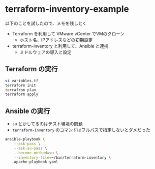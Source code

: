 
# terraform-inventory-example

以下のことを試したので、メモを残しとく

- Terraform を利用して VMware vCenter でVMのクローン
  - ホスト名、IPアドレスなどの初期設定
- terraform-inventory と利用して、Ansible と連携
  - ミドルウェアの導入と設定

## Terraform の実行

```bash
vi variables.tf
terraform init
terrafrom plan
terraform apply
```

## Ansible の実行

- ```su``` とかしてるのはテスト環境の問題
- ```terraform-inventory``` のコマンドはフルパスで指定しないとダメだった

```bash
ansible-playbook \
    --ask-pass \
    --ask-su-pass \
    --become-method=su \
    --inventory-file=~/bin/terraform-inventory \
    apache-playbook.yaml
```
